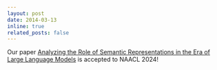 ```yaml
---
layout: post
date: 2014-03-13
inline: true
related_posts: false
---
```


Our paper [Analyzing the Role of Semantic Representations in the Era of Large Language Models](https://aclanthology.org/2024.naacl-long.209/) is accepted to NAACL 2024!
